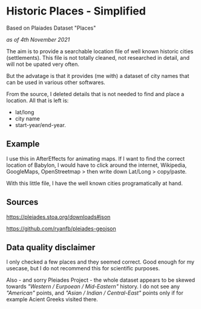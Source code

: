 # Historic Places - Simplified
Based on Plaiades Dataset "Places"

*as of 4th November 2021*

The aim is to provide a searchable location file of well known historic cities (settlements). This file is not totally cleaned, not researched in detail, and will not be upated very often.

But the advatage is that it provides (me with) a dataset of city names that can be used in various other softwares.

From the source, I deleted details that is not needed to find and place a location. All that is left is:
- lat/long
- city name
- start-year/end-year.

## Example
I use this in AfterEffects for animating maps. If I want to find the correct location of Babylon, I would have to click around the internet, Wikipedia, GoogleMaps, OpenStreetmap > then write down Lat/Long > copy/paste.

With this little file, I have the well known cities programatically at hand.

## Sources
https://pleiades.stoa.org/downloads#json

https://github.com/ryanfb/pleiades-geojson

## Data quality disclaimer
I only checked a few places and they seemed correct. Good enough for my usecase, but I do not recommend this for scientific purposes.

Also - and sorry Pleiades Project - the whole dataset appears to be skewed towards *"Western / Eurpoean / Mid-Eastern"* history. I do not see any *"American"* points, and *"Asian / Indian / Central-East"* points only if for example Acient Greeks visited there.
